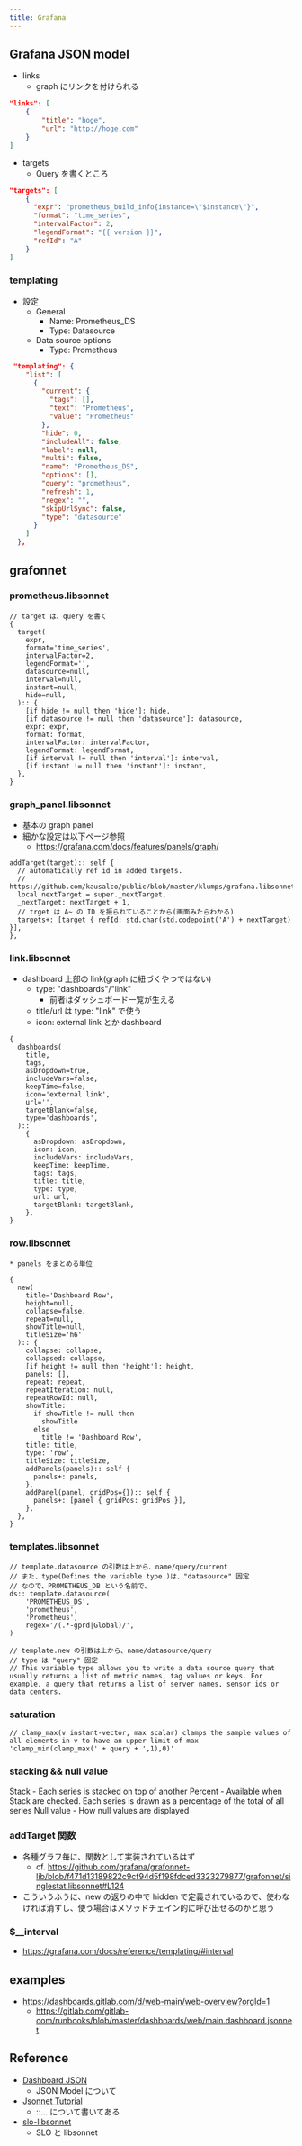 ```yaml
---
title: Grafana
---
```


## Grafana JSON model
* links
    * graph にリンクを付けられる
``` json
"links": [
    {
        "title": "hoge",
        "url": "http://hoge.com"
    }
]
```    

* targets
    * Query を書くところ
```` json
"targets": [
    {
      "expr": "prometheus_build_info{instance=\"$instance\"}",
      "format": "time_series",
      "intervalFactor": 2,
      "legendFormat": "{{ version }}",
      "refId": "A"
    }
]
````    

### templating
* 設定
    * General
        * Name: Prometheus_DS
        * Type: Datasource
    * Data source options
        * Type: Prometheus         

``` json
 "templating": {
    "list": [
      {
        "current": {
          "tags": [],
          "text": "Prometheus",
          "value": "Prometheus"
        },
        "hide": 0,
        "includeAll": false,
        "label": null,
        "multi": false,
        "name": "Prometheus_DS",
        "options": [],
        "query": "prometheus",
        "refresh": 1,
        "regex": "",
        "skipUrlSync": false,
        "type": "datasource"
      }
    ]
  },
```

## grafonnet
### prometheus.libsonnet
```
// target は、query を書く
{
  target(
    expr,
    format='time_series',
    intervalFactor=2,
    legendFormat='',
    datasource=null,
    interval=null,
    instant=null,
    hide=null,
  ):: {
    [if hide != null then 'hide']: hide,
    [if datasource != null then 'datasource']: datasource,
    expr: expr,
    format: format,
    intervalFactor: intervalFactor,
    legendFormat: legendFormat,
    [if interval != null then 'interval']: interval,
    [if instant != null then 'instant']: instant,
  },
}
```

### graph_panel.libsonnet
* 基本の graph panel
* 細かな設定は以下ページ参照 
    * https://grafana.com/docs/features/panels/graph/
    
``` 
addTarget(target):: self {
  // automatically ref id in added targets.
  // https://github.com/kausalco/public/blob/master/klumps/grafana.libsonnet
  local nextTarget = super._nextTarget,
  _nextTarget: nextTarget + 1,
  // trget は A~ の ID を振られていることから(画面みたらわかる)
  targets+: [target { refId: std.char(std.codepoint('A') + nextTarget) }],
},
```    
    

### link.libsonnet
* dashboard 上部の link(graph に紐づくやつではない)
    * type: "dashboards"/"link"
        * 前者はダッシュボード一覧が生える
    * title/url は type: "link" で使う
    * icon: external link とか dashboard          
``` 
{
  dashboards(
    title,
    tags,
    asDropdown=true,
    includeVars=false,
    keepTime=false,
    icon='external link',
    url='',
    targetBlank=false,
    type='dashboards',
  )::
    {
      asDropdown: asDropdown,
      icon: icon,
      includeVars: includeVars,
      keepTime: keepTime,
      tags: tags,
      title: title,
      type: type,
      url: url,
      targetBlank: targetBlank,
    },
}
```

### row.libsonnet
    * panels をまとめる単位
``` 
{
  new(
    title='Dashboard Row',
    height=null,
    collapse=false,
    repeat=null,
    showTitle=null,
    titleSize='h6'
  ):: {
    collapse: collapse,
    collapsed: collapse,
    [if height != null then 'height']: height,
    panels: [],
    repeat: repeat,
    repeatIteration: null,
    repeatRowId: null,
    showTitle:
      if showTitle != null then
        showTitle
      else
        title != 'Dashboard Row',
    title: title,
    type: 'row',
    titleSize: titleSize,
    addPanels(panels):: self {
      panels+: panels,
    },
    addPanel(panel, gridPos={}):: self {
      panels+: [panel { gridPos: gridPos }],
    },
  },
}
```

### templates.libsonnet

```
// template.datasource の引数は上から、name/query/current
// また、type(Defines the variable type.)は、"datasource" 固定
// なので、PROMETHEUS_DB という名前で、 
ds:: template.datasource(
    'PROMETHEUS_DS',
    'prometheus',
    'Prometheus',
    regex='/(.*-gprd|Global)/',
)

// template.new の引数は上から、name/datasource/query
// type は "query" 固定
// This variable type allows you to write a data source query that usually returns a list of metric names, tag values or keys. For example, a query that returns a list of server names, sensor ids or data centers.

```

### saturation
```
// clamp_max(v instant-vector, max scalar) clamps the sample values of all elements in v to have an upper limit of max 
'clamp_min(clamp_max(' + query + ',1),0)' 
```

### stacking && null value 
Stack - Each series is stacked on top of another
Percent - Available when Stack are checked. Each series is drawn as a percentage of the total of all series
Null value - How null values are displayed

### addTarget 関数
* 各種グラフ毎に、関数として実装されているはず
    * cf. https://github.com/grafana/grafonnet-lib/blob/f471d13189822c9cf94d5f198fdced3323279877/grafonnet/singlestat.libsonnet#L124 
* こういうふうに、new の返りの中で hidden で定義されているので、使わなければ消すし、使う場合はメソッドチェイン的に呼び出せるのかと思う

### $__interval
* https://grafana.com/docs/reference/templating/#interval

## examples
* https://dashboards.gitlab.com/d/web-main/web-overview?orgId=1
    * https://gitlab.com/gitlab-com/runbooks/blob/master/dashboards/web/main.dashboard.jsonnet    

## Reference
* [Dashboard JSON](https://grafana.com/docs/reference/dashboard/#dashboard-json)
    * JSON Model について
* [Jsonnet Tutorial](http://35.190.68.35/docs/tutorial.html)
    * <function>::... について書いてある
* [slo-libsonnet](https://github.com/metalmatze/slo-libsonnet)
    * SLO と libsonnet    